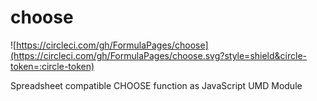 # choose

![https://circleci.com/gh/FormulaPages/choose](https://circleci.com/gh/FormulaPages/choose.svg?style=shield&circle-token=:circle-token)

Spreadsheet compatible CHOOSE function as JavaScript UMD Module
